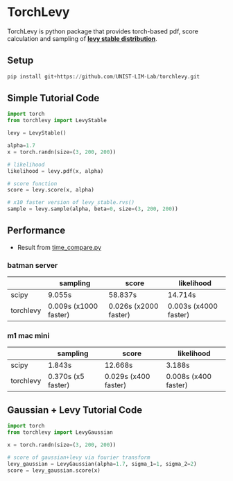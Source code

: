 # TorchLevy
TorchLevy is python package that provides torch-based pdf, score calculation and sampling of **[levy stable distribution](https://en.wikipedia.org/wiki/L%C3%A9vy_distribution)**.
## Setup


```python
pip install git+https://github.com/UNIST-LIM-Lab/torchlevy.git 
```

## Simple Tutorial Code

```python
import torch
from torchlevy import LevyStable

levy = LevyStable()

alpha=1.7
x = torch.randn(size=(3, 200, 200))

# likelihood
likelihood = levy.pdf(x, alpha)

# score function
score = levy.score(x, alpha)

# x10 faster version of levy_stable.rvs()
sample = levy.sample(alpha, beta=0, size=(3, 200, 200))

```


## Performance
* Result from [time_compare.py](https://github.com/UNIST-LIM-Lab/torchlevy/blob/master/time_compare.py)

### batman server

|  | sampling | score | likelihood |
| --- | --- | --- | --- |
| scipy | 9.055s | 58.837s | 14.714s |
| torchlevy | 0.009s (x1000 faster) | 0.026s (x2000 faster) | 0.003s (x4000 faster) |

### m1 mac mini

|  | sampling | score | likelihood |
| --- | --- | --- | --- |
| scipy | 1.843s | 12.668s | 3.188s |
| torchlevy | 0.370s (x5 faster) | 0.029s (x400 faster) | 0.008s (x400 faster) |


## Gaussian + Levy Tutorial Code
```python
import torch
from torchlevy import LevyGaussian

x = torch.randn(size=(3, 200, 200))

# score of gaussian+levy via fourier transform
levy_gaussian = LevyGaussian(alpha=1.7, sigma_1=1, sigma_2=2)
score = levy_gaussian.score(x)


```

